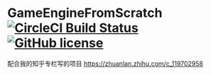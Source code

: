 # GameEngineFromScratch [![CircleCI Build Status](https://circleci.com/gh/circleci/circleci-images.svg?style=shield)](https://circleci.com/gh/circleci/circleci-images) [![GitHub license](https://img.shields.io/badge/license-MIT-blue.svg)](https://raw.githubusercontent.com/circleci/circleci-docs/master/LICENSE)
配合我的知乎专栏写的项目
https://zhuanlan.zhihu.com/c_119702958
